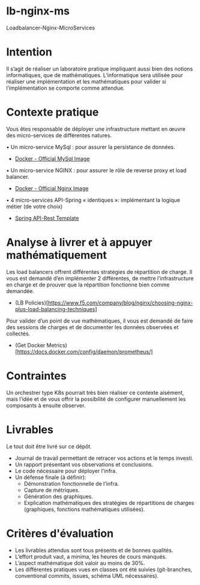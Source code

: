 # lb-nginx-ms
Loadbalancer-Nginx-MicroServices

# Intention
Il s’agit de réaliser un laboratoire pratique impliquant aussi bien des notions informatiques, que de mathématiques. L’informatique sera utilisée pour réaliser une implémentation et les mathématiques pour valider si l’implémentation se comporte comme attendue.

# Contexte pratique
Vous êtes responsable de déployer une infrastructure mettant en œuvre des micro-services de différentes natures.

•	Un micro-service MySql : pour assurer la persistance de données.

   * [Docker - Official MySql Image](https://hub.docker.com/_/mysql)

•	Un micro-service NGINX : pour assurer le rôle de reverse proxy et load balancer.
   * [Docker - Official Nginx Image](https://hub.docker.com/_/nginx)
     
•	4 micro-services API-Spring « identiques »: implémentant la logique métier (de votre choix)
   * [Spring API-Rest Template](https://github.com/spring-guides/tut-rest)

# Analyse à livrer et à appuyer mathématiquement
Les load balancers offrent différentes stratégies de répartition de charge. Il vous est demandé d’en implémenter 2 différentes, de mettre l’infrastructure en charge et de prouver que la répartition fonctionne bien comme demandée.

* (LB Policies)[https://www.f5.com/company/blog/nginx/choosing-nginx-plus-load-balancing-techniques]

Pour valider d’un point de vue mathématiques, il vous est demandé de faire des sessions de charges et de documenter les données observées et collectés.

* (Get Docker Metrics)[https://docs.docker.com/config/daemon/prometheus/]

# Contraintes
Un orchestrer type K8s pourrait très bien réaliser ce contexte aisément, mais l’idée et de vous offrir la possibilité de configurer manuellement les composants à ensuite observer.

# Livrables
Le tout doit être livré sur ce dépôt.

* Journal de travail permettant de retracer vos actions et le temps investi.
* Un rapport présentant vos observations et conclusions.
* Le code nécessaire pour déployer l'infra.
* Un défense finale (à définir):
   * Démonstration fonctionnelle de l'infra.
   * Capture de métriques.
   * Génération des graphiques.
   * Explication mathématiques des stratégies de répartitions de charges (graphiques, fonctions mathématiques utilisées).

# Critères d'évaluation

* Les livrables attendus sont tous présents et de bonnes qualités. 
* L’effort produit vaut, a minima, les heures de cours manqués. 
* L’aspect mathématique doit valoir au moins de 30%.
* Les différentes pratiques vues en classes ont été suivies (git-branches, conventional commits, issues, schéma UML nécessaires).
